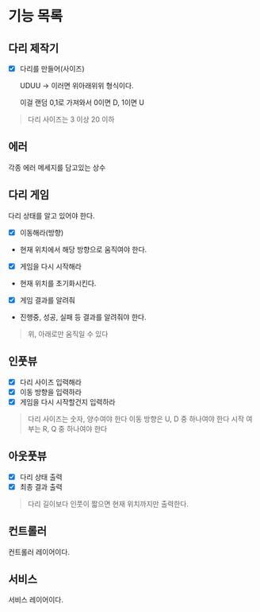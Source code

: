 # 기능 목록

## 다리 제작기
-[x] 다리를 만들어(사이즈)

  UDUU -> 이러면 위아래위위 형식이다.
  
  이걸 랜덤 0,1로 가져와서 0이면 D, 1이면 U
> 다리 사이즈는 3 이상 20 이하

## 에러
각종 에러 메세지를 담고있는 상수

## 다리 게임
다리 상태를 알고 있어야 한다.
- [x] 이동해라(방향)
- 현재 위치에서 해당 방향으로 움직여야 한다.
- [x] 게임을 다시 시작해라
- 현재 위치를 초기화시킨다.
- [x] 게임 결과를 알려줘
- 진행중, 성공, 실패 등 결과를 알려줘야 한다.
> 위, 아래로만 움직일 수 있다

## 인풋뷰
- [x] 다리 사이즈 입력해라
- [x] 이동 방향을 입력하라
- [x] 게임을 다시 시작할건지 입력하라
> 다리 사이즈는 숫자, 양수여야 한다
> 이동 방향은 U, D 중 하나여야 한다
> 시작 여부는 R, Q 중 하나여야 한다

## 아웃풋뷰
- [x] 다리 상태 출력
- [x] 최종 결과 출력
> 다리 길이보다 인풋이 짧으면 현재 위치까지만 출력한다.

## 컨트롤러
컨트롤러 레이어이다.

## 서비스
서비스 레이어이다.